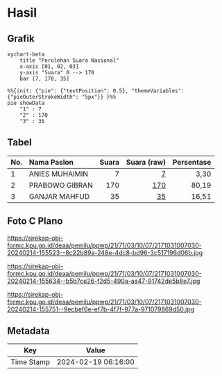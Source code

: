 # Hasil

## Grafik

```mermaid
xychart-beta
    title "Perolehan Suara Nasional"
    x-axis [01, 02, 03]
    y-axis "Suara" 0 --> 170
    bar [7, 170, 35]
```

```mermaid
%%{init: {"pie": {"textPosition": 0.5}, "themeVariables": {"pieOuterStrokeWidth": "5px"}} }%%
pie showData
    "1" : 7
    "2" : 170
    "3" : 35
```

## Tabel

| No. | Nama Paslon    | Suara | Suara (raw) | Persentase |
|:--- |:-------------- | -----:| -----------:| ----------:|
| 1   | ANIES MUHAIMIN | 7     | [7][p-1]    | 3,30       |
| 2   | PRABOWO GIBRAN | 170   | [170][p-2]  | 80,19      |
| 3   | GANJAR MAHFUD  | 35    | [35][p-3]   | 16,51      |


[p-1]: https://github.com/gigit-pemilu/pemilu-2024/blob/main/pilpres/hitung-suara/sub/21-kepulauan-riau/sub/71-kota-batam/sub/03-sekupang/sub/1007-tiban-lama/sub/030-tps/sub/paslon-1.txt
[p-2]: https://github.com/gigit-pemilu/pemilu-2024/blob/main/pilpres/hitung-suara/sub/21-kepulauan-riau/sub/71-kota-batam/sub/03-sekupang/sub/1007-tiban-lama/sub/030-tps/sub/paslon-2.txt
[p-3]: https://github.com/gigit-pemilu/pemilu-2024/blob/main/pilpres/hitung-suara/sub/21-kepulauan-riau/sub/71-kota-batam/sub/03-sekupang/sub/1007-tiban-lama/sub/030-tps/sub/paslon-3.txt

## Foto C Plano

https://sirekap-obj-formc.kpu.go.id/deaa/pemilu/ppwp/21/71/03/10/07/2171031007030-20240214-155523--8c22b89a-248e-4dc8-bd96-3c517196d06b.jpg

https://sirekap-obj-formc.kpu.go.id/deaa/pemilu/ppwp/21/71/03/10/07/2171031007030-20240214-155634--b5b7ce26-f2d5-490a-aa47-91742de5b8e7.jpg

https://sirekap-obj-formc.kpu.go.id/deaa/pemilu/ppwp/21/71/03/10/07/2171031007030-20240214-155751--9ecbef6e-ef7b-4f7f-977a-971079869d50.jpg


## Metadata

| Key        | Value               |
| ---------- | ------------------- |
| Time Stamp | 2024-02-19 06:16:00 |




